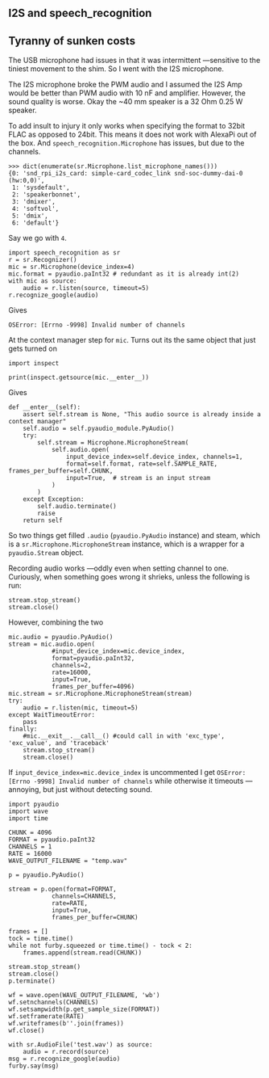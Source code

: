 ## I2S and speech_recognition

## Tyranny of sunken costs
The USB microphone had issues in that it was intermittent —sensitive to the tiniest movement to the shim.
So I went with the I2S microphone.

The I2S microphone broke the PWM audio and I assumed the I2S Amp would be better than 
PWM audio with 10 nF and amplifier. However, the sound quality is worse. Okay the ~40 mm speaker is a 32 Ohm 0.25 W speaker.

To add insult to injury it only works when specifying the format to 32bit FLAC as opposed to 24bit.
This means it does not work with AlexaPi out of the box.
And `speech_recognition.Microphone` has issues, but due to the channels.

    >>> dict(enumerate(sr.Microphone.list_microphone_names()))
    {0: 'snd_rpi_i2s_card: simple-card_codec_link snd-soc-dummy-dai-0 (hw:0,0)',
     1: 'sysdefault',
     2: 'speakerbonnet',
     3: 'dmixer',
     4: 'softvol',
     5: 'dmix',
     6: 'default'}

Say we go with `4`.

    import speech_recognition as sr
    r = sr.Recognizer()
    mic = sr.Microphone(device_index=4)
    mic.format = pyaudio.paInt32 # redundant as it is already int(2)
    with mic as source:
        audio = r.listen(source, timeout=5)
    r.recognize_google(audio)

Gives

    OSError: [Errno -9998] Invalid number of channels
    
At the context manager step for `mic`. Turns out its the same object that just gets turned on

    import inspect

    print(inspect.getsource(mic.__enter__))
    
Gives

    def __enter__(self):
        assert self.stream is None, "This audio source is already inside a context manager"
        self.audio = self.pyaudio_module.PyAudio()
        try:
            self.stream = Microphone.MicrophoneStream(
                self.audio.open(
                    input_device_index=self.device_index, channels=1,
                    format=self.format, rate=self.SAMPLE_RATE, frames_per_buffer=self.CHUNK,
                    input=True,  # stream is an input stream
                )
            )
        except Exception:
            self.audio.terminate()
            raise
        return self

So two things get filled `.audio` (`pyaudio.PyAudio` instance) and steam, 
which is a `sr.Microphone.MicrophoneStream` instance, which is a wrapper for a `pyaudio.Stream` object.

Recording audio works —oddly even when setting channel to one.
Curiously, when something goes wrong it shrieks, unless the following is run:

    stream.stop_stream()
    stream.close()
    
However, combining the two

    mic.audio = pyaudio.PyAudio()
    stream = mic.audio.open(
                #input_device_index=mic.device_index, 
                format=pyaudio.paInt32,
                channels=2,
                rate=16000,
                input=True,
                frames_per_buffer=4096) 
    mic.stream = sr.Microphone.MicrophoneStream(stream)
    try:
        audio = r.listen(mic, timeout=5)
    except WaitTimeoutError:
        pass
    finally:
        #mic.__exit__.__call__() #could call in with 'exc_type', 'exc_value', and 'traceback'
        stream.stop_stream()
        stream.close()   
    
If `input_device_index=mic.device_index` is uncommented I get `OSError: [Errno -9998] Invalid number of channels` 
while otherwise it timeouts —annoying, but just without detecting sound.

    import pyaudio
    import wave
    import time
    
    CHUNK = 4096
    FORMAT = pyaudio.paInt32
    CHANNELS = 1
    RATE = 16000 
    WAVE_OUTPUT_FILENAME = "temp.wav"
    
    p = pyaudio.PyAudio()
    
    stream = p.open(format=FORMAT,
                channels=CHANNELS,
                rate=RATE,
                input=True,
                frames_per_buffer=CHUNK) 
    
    frames = []
    tock = time.time()
    while not furby.squeezed or time.time() - tock < 2:
        frames.append(stream.read(CHUNK))
    
    stream.stop_stream()
    stream.close()
    p.terminate()
    
    wf = wave.open(WAVE_OUTPUT_FILENAME, 'wb')
    wf.setnchannels(CHANNELS)
    wf.setsampwidth(p.get_sample_size(FORMAT))
    wf.setframerate(RATE)
    wf.writeframes(b''.join(frames))
    wf.close()
    
    with sr.AudioFile('test.wav') as source:
        audio = r.record(source)
    msg = r.recognize_google(audio)
    furby.say(msg)